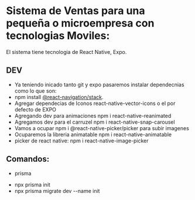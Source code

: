 # Sistema de Ventas para una pequeña o microempresa con tecnologias Moviles:
El sistema tiene tecnologia de React Native, Expo.

## DEV
- Ya teniendo inicado tanto git y expo pasaremos instalar dependecnias como lo que son:
- npm install [@react-navigation/stack](https://reactnavigation.org/docs/stack-navigator/).
- Agregar dependecias de Iconos react-native-vector-icons o el por defecto de EXPO
- Agregando dev para animaciones npm i react-native-reanimated
- Agregamos dev para el carruzel npm i react-native-snap-carousel
- Vamos a ocupar npm i @react-native-picker/picker para subir imagenes
- Ocuparemos la libreria animatable npm i react-native-animatable
- picker de react native:
npm i react-native-image-picker

## Comandos:
- prisma
* npx prisma init
* npx prisma migrate dev --name init
